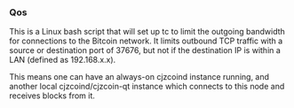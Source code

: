 ### Qos ###

This is a Linux bash script that will set up tc to limit the outgoing bandwidth for connections to the Bitcoin network. It limits outbound TCP traffic with a source or destination port of 37676, but not if the destination IP is within a LAN (defined as 192.168.x.x).

This means one can have an always-on cjzcoind instance running, and another local cjzcoind/cjzcoin-qt instance which connects to this node and receives blocks from it.
